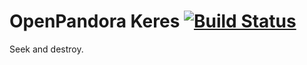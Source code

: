 # OpenPandora Keres [![Build Status](https://travis-ci.org/tjololo/openpandora-keres.svg?branch=master)](https://travis-ci.org/tjololo/openpandora-keres)
Seek and destroy.